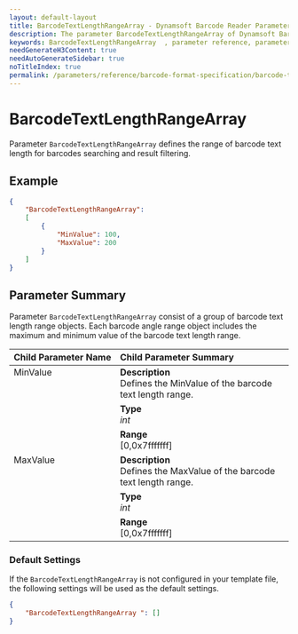 ```yaml
---
layout: default-layout
title: BarcodeTextLengthRangeArray - Dynamsoft Barcode Reader Parameters
description: The parameter BarcodeTextLengthRangeArray of Dynamsoft Barcode Reader defines the range of barcode text length for barcodes searching and result filtering.
keywords: BarcodeTextLengthRangeArray  , parameter reference, parameter
needGenerateH3Content: true
needAutoGenerateSidebar: true
noTitleIndex: true
permalink: /parameters/reference/barcode-format-specification/barcode-text-length-range-array.html
---
```


# BarcodeTextLengthRangeArray

Parameter `BarcodeTextLengthRangeArray` defines the range of barcode text length for barcodes searching and result filtering.

## Example

```json
{
    "BarcodeTextLengthRangeArray": 
    [
        {
            "MinValue": 100,
            "MaxValue": 200
        }
    ]
}
```

## Parameter Summary

Parameter `BarcodeTextLengthRangeArray` consist of a group of barcode text length range objects. Each barcode angle range object includes the maximum and minimum value of the barcode text length range.

<table style = "text-align:left">
    <thead>
        <tr>
            <th nowrap="nowrap">Child Parameter Name</th>
            <th nowrap="nowrap">Child Parameter Summary</th>
        </tr>
    </thead>
    <tr>
        <td rowspan = "3" style="vertical-align:text-top">MinValue<br></td>
        <td><b>Description</b><br>Defines the MinValue of the barcode text length range.</td>
    </tr>
    <tr>
        <td><b>Type</b><br><i>int</i></td>
    </tr>
    <tr>
        <td><b>Range</b><br>[0,0x7fffffff]
        </td>
    </tr>
    <tr>
        <td rowspan = "3" style="vertical-align:text-top">MaxValue<br></td>
        <td><b>Description</b><br>Defines the MaxValue of the barcode text length range.</td>
    </tr>
    <tr>
        <td><b>Type</b><br><i>int</i></td>
    </tr>
    <tr>
        <td><b>Range</b><br>[0,0x7fffffff]
        </td>
    </tr>
</table>

### Default Settings

If the `BarcodeTextLengthRangeArray` is not configured in your template file, the following settings will be used as the default settings.

```json
{
    "BarcodeTextLengthRangeArray ": []
}
```
